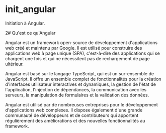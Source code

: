 # init_angular
Initiation à Angular.

2# Qu'est ce qu'Angular

Angular est un framework open-source de développement d'applications web créé et maintenu par Google. Il est utilisé pour construire des applications web à page unique (SPA), c'est-à-dire des applications qui se chargent une fois et qui ne nécessitent pas de rechargement de page ultérieur.

Angular est basé sur le langage TypeScript, qui est un sur-ensemble de JavaScript. Il offre un ensemble complet de fonctionnalités pour la création d'interfaces utilisateur interactives et dynamiques, la gestion de l'état de l'application, l'injection de dépendances, la communication avec les serveurs, la manipulation de formulaires et la validation des données.

Angular est utilisé par de nombreuses entreprises pour le développement d'applications web complexes. Il dispose également d'une grande communauté de développeurs et de contributeurs qui apportent régulièrement des améliorations et des nouvelles fonctionnalités au framework.

